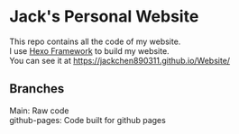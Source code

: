 # Jack's Personal Website
This repo contains all the code of my website.  
I use [Hexo Framework](https://hexo.io/zh-tw/) to build my website.  
You can see it at https://jackchen890311.github.io/Website/  

## Branches
Main: Raw code  
github-pages: Code built for github pages  
